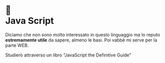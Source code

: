 # 🧶 <br /> Java Script

Diciamo che non sono molto interessato in questo linguaggio ma lo reputo **estremamente utile** da sapere, almeno le basi. Poi vabbè mi serve per la parte WEB.

Studierò attraverso un libro "JavaScript the Definitive Guide" 


